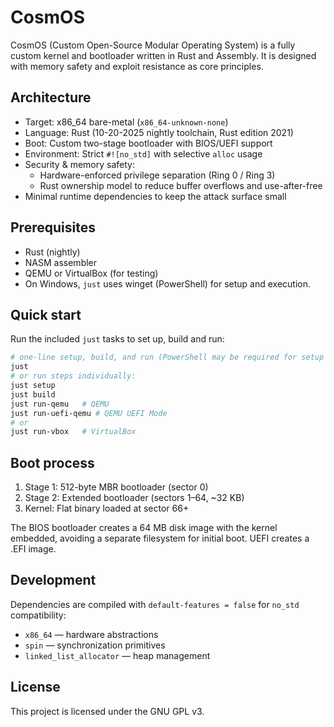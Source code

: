 # CosmOS

CosmOS (Custom Open-Source Modular Operating System) is a fully custom kernel and bootloader written in Rust and Assembly. It is designed with memory safety and exploit resistance as core principles.

## Architecture

- Target: x86_64 bare-metal (`x86_64-unknown-none`)
- Language: Rust (10-20-2025 nightly toolchain, Rust edition 2021)
- Boot: Custom two-stage bootloader with BIOS/UEFI support
- Environment: Strict `#![no_std]` with selective `alloc` usage
- Security & memory safety:
  - Hardware-enforced privilege separation (Ring 0 / Ring 3)
  - Rust ownership model to reduce buffer overflows and use-after-free
- Minimal runtime dependencies to keep the attack surface small

## Prerequisites

- Rust (nightly)
- NASM assembler
- QEMU or VirtualBox (for testing)
- On Windows, `just` uses winget (PowerShell) for setup and execution.

## Quick start

Run the included `just` tasks to set up, build and run:

```bash
# one-line setup, build, and run (PowerShell may be required for setup on Windows)
just
# or run steps individually:
just setup
just build
just run-qemu   # QEMU
just run-uefi-qemu # QEMU UEFI Mode
# or
just run-vbox   # VirtualBox
```

## Boot process

1. Stage 1: 512-byte MBR bootloader (sector 0)  
2. Stage 2: Extended bootloader (sectors 1–64, ~32 KB)  
3. Kernel: Flat binary loaded at sector 66+

The BIOS bootloader creates a 64 MB disk image with the kernel embedded, avoiding a separate filesystem for initial boot.
UEFI creates a .EFI image.

## Development

Dependencies are compiled with `default-features = false` for `no_std` compatibility:
- `x86_64` — hardware abstractions
- `spin` — synchronization primitives
- `linked_list_allocator` — heap management

## License

This project is licensed under the GNU GPL v3.
